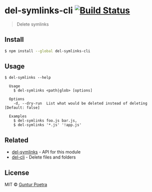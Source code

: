 # del-symlinks-cli [![Build Status](https://travis-ci.org/iguntur/del-symlinks-cli.svg?branch=master)](https://travis-ci.org/iguntur/del-symlinks-cli)

> Delete symlinks


## Install

``` bash
$ npm install --global del-symlinks-cli
```


## Usage

```
$ del-symlinks --help

  Usage
    $ del-symlinks <path|glob> [options]

  Options
    -d, --dry-run  List what would be deleted instead of deleting [Default: false]

  Examples
    $ del-symlinks foo.js bar.js,
    $ del-symlinks '*.js' '!app.js'
```


## Related

- [del-symlinks](https://github.com/iguntur/del-symlinks) - API for this module
- [del-cli](https://github.com/sindresorhus/del-cli) - Delete files and folders


## License

MIT © [Guntur Poetra](http://guntur.starmediateknik.com)
